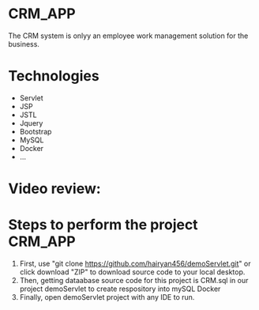# CRM_APP
The CRM system is onlyy an employee work management solution for the business.

# Technologies
+ Servlet
+ JSP
+ JSTL
+ Jquery
+ Bootstrap
+ MySQL
+ Docker
+ ...

# Video review: 

# Steps to perform the project CRM_APP
  1. First, use "git clone https://github.com/hairyan456/demoServlet.git" or click download "ZIP" to download source code to your local desktop.
  2. Then, getting dataabase source code for this project is CRM.sql in our project demoServlet to create respository into mySQL Docker
  3. Finally, open demoServlet project with any IDE to run.

